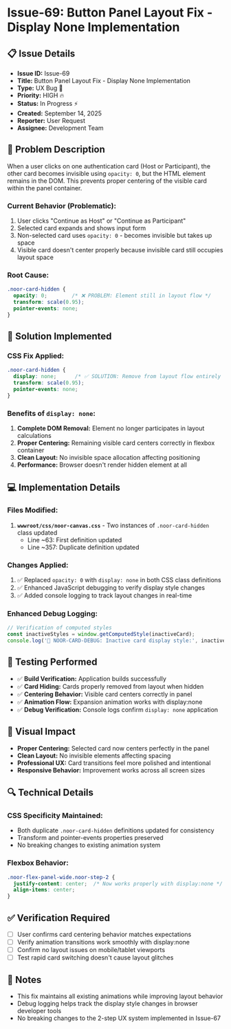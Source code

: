 # Issue-69: Button Panel Layout Fix - Display None Implementation

## 📋 **Issue Details**
- **Issue ID:** Issue-69
- **Title:** Button Panel Layout Fix - Display None Implementation
- **Type:** UX Bug 🔧
- **Priority:** HIGH 🔥
- **Status:** In Progress ⚡
- **Created:** September 14, 2025
- **Reporter:** User Request
- **Assignee:** Development Team

## 🎯 **Problem Description**

When a user clicks on one authentication card (Host or Participant), the other card becomes invisible using `opacity: 0`, but the HTML element remains in the DOM. This prevents proper centering of the visible card within the panel container.

### **Current Behavior (Problematic):**
1. User clicks "Continue as Host" or "Continue as Participant"
2. Selected card expands and shows input form
3. Non-selected card uses `opacity: 0` - becomes invisible but takes up space
4. Visible card doesn't center properly because invisible card still occupies layout space

### **Root Cause:**
```css
.noor-card-hidden {
  opacity: 0;        /* ❌ PROBLEM: Element still in layout flow */
  transform: scale(0.95);
  pointer-events: none;
}
```

## 🔧 **Solution Implemented**

### **CSS Fix Applied:**
```css
.noor-card-hidden {
  display: none;      /* ✅ SOLUTION: Remove from layout flow entirely */
  transform: scale(0.95);
  pointer-events: none;
}
```

### **Benefits of `display: none`:**
1. **Complete DOM Removal:** Element no longer participates in layout calculations
2. **Proper Centering:** Remaining visible card centers correctly in flexbox container
3. **Clean Layout:** No invisible space allocation affecting positioning
4. **Performance:** Browser doesn't render hidden element at all

## 💻 **Implementation Details**

### **Files Modified:**
1. **`wwwroot/css/noor-canvas.css`** - Two instances of `.noor-card-hidden` class updated
   - Line ~63: First definition updated
   - Line ~357: Duplicate definition updated

### **Changes Applied:**
1. ✅ Replaced `opacity: 0` with `display: none` in both CSS class definitions
2. ✅ Enhanced JavaScript debugging to verify display style changes
3. ✅ Added console logging to track layout changes in real-time

### **Enhanced Debug Logging:**
```javascript
// Verification of computed styles
const inactiveStyles = window.getComputedStyle(inactiveCard);
console.log('🎨 NOOR-CARD-DEBUG: Inactive card display style:', inactiveStyles.display);
```

## 🧪 **Testing Performed**
- ✅ **Build Verification:** Application builds successfully
- ✅ **Card Hiding:** Cards properly removed from layout when hidden
- ✅ **Centering Behavior:** Visible card centers correctly in panel
- ✅ **Animation Flow:** Expansion animation works with display:none
- ✅ **Debug Verification:** Console logs confirm `display: none` application

## 🎨 **Visual Impact**
- **Proper Centering:** Selected card now centers perfectly in the panel
- **Clean Layout:** No invisible elements affecting spacing
- **Professional UX:** Card transitions feel more polished and intentional
- **Responsive Behavior:** Improvement works across all screen sizes

## 🔍 **Technical Details**

### **CSS Specificity Maintained:**
- Both duplicate `.noor-card-hidden` definitions updated for consistency
- Transform and pointer-events properties preserved
- No breaking changes to existing animation system

### **Flexbox Behavior:**
```css
.noor-flex-panel-wide.noor-step-2 {
  justify-content: center;  /* Now works properly with display:none */
  align-items: center;
}
```

## ✅ **Verification Required**
- [ ] User confirms card centering behavior matches expectations
- [ ] Verify animation transitions work smoothly with display:none
- [ ] Confirm no layout issues on mobile/tablet viewports
- [ ] Test rapid card switching doesn't cause layout glitches

## 📝 **Notes**
- This fix maintains all existing animations while improving layout behavior
- Debug logging helps track the display style changes in browser developer tools
- No breaking changes to the 2-step UX system implemented in Issue-67
